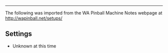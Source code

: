***
The following was imported from the WA Pinball Machine Notes webpage at http://wapinball.net/setups/
## Settings
- Unknown at this time